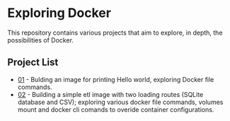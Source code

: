 # Exploring Docker

This repository contains various projects that aim to explore, in depth, the possibilities of Docker.

## Project List

* [01](./01) - Bulding an image for printing Hello world, exploring Docker file commands.
* [02](./02) - Building a simple etl image with two loading routes (SQLite database and CSV); exploring various docker file commands, volumes mount and docker cli comands to overide container configurations.
